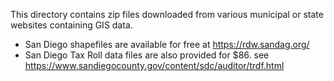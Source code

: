 This directory contains zip files downloaded from various municipal or state websites containing GIS data.

* San Diego shapefiles are available for free at https://rdw.sandag.org/
* San Diego Tax Roll data files are also provided for $86. see https://www.sandiegocounty.gov/content/sdc/auditor/trdf.html
